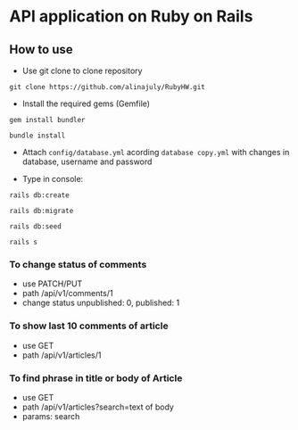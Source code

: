 # API application on Ruby on Rails

## How to use

* Use git clone to clone repository

`git clone https://github.com/alinajuly/RubyHW.git`

* Install the required gems (Gemfile)
  
`gem install bundler`

`bundle install`

* Attach `config/database.yml` acording `database copy.yml` with changes in database, username and password

* Type in console:
  
`rails db:create`

`rails db:migrate`

`rails db:seed`

`rails s`

### To change status of comments

* use PATCH/PUT 
* path /api/v1/comments/1
* change status unpublished: 0, published: 1

### To show last 10 comments of article

* use GET
* path /api/v1/articles/1


### To find phrase in title or body of Article

* use GET
* path /api/v1/articles?search=text of body
* params: search
